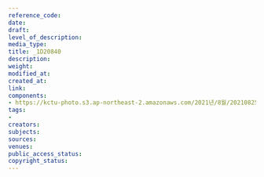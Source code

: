 ```yaml
---
reference_code: 
date: 
draft: 
level_of_description: 
media_type: 
title: _1D20840
description: 
weight: 
modified_at: 
created_at: 
link: 
components:
- https://kctu-photo.s3.ap-northeast-2.amazonaws.com/2021년/8월/20210825_하반기+총파업+대장정_대구/_1D20840.jpg
tags:
- 
creators: 
subjects: 
sources: 
venues: 
public_access_status: 
copyright_status: 
---
```

